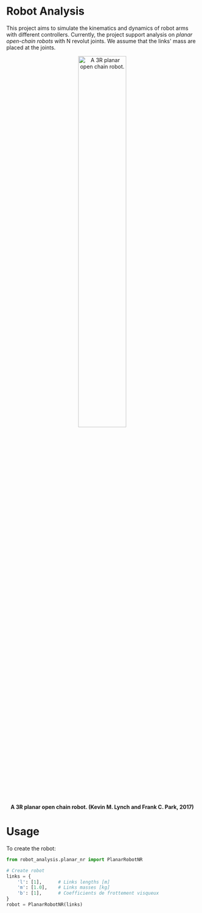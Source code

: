# Robot Analysis

This project aims to simulate the kinematics and dynamics of robot arms with different controllers. Currently, the project support analysis on *planar open-chain robots* with N revolut joints. We assume that the links' mass are placed at the joints.

<div align="center">
  <img src="https://i.imgur.com/fnhZQth.png" alt="A 3R planar open chain robot." width="50%">
  <p><strong>A 3R planar open chain robot. (Kevin M. Lynch and Frank C. Park, 2017)</strong> </p>
</div>

# Usage

To create the robot:

```python
from robot_analysis.planar_nr import PlanarRobotNR

# Create robot
links = {
    'l': [1],      # Links lengths [m]
    'm': [1.0],    # Links masses [kg]
    'b': [1],      # Coefficients de frottement visqueux
}
robot = PlanarRobotNR(links)
```